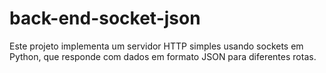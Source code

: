 # back-end-socket-json
Este projeto implementa um servidor HTTP simples usando sockets em Python, que responde com dados em formato JSON para diferentes rotas.
